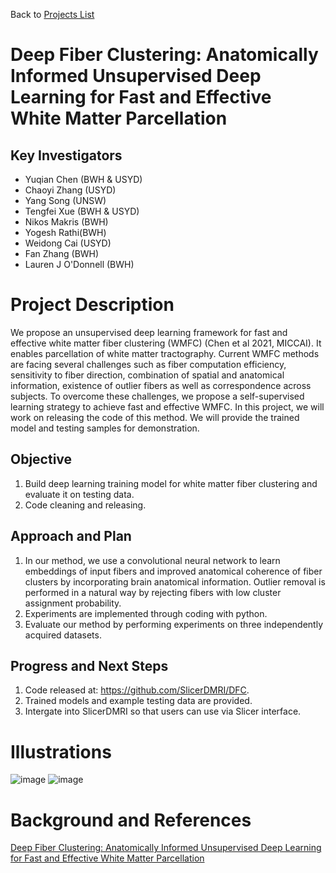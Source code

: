 Back to [Projects List](../../README.md#ProjectsList)

# Deep Fiber Clustering: Anatomically Informed Unsupervised Deep Learning for Fast and Effective White Matter Parcellation

## Key Investigators

- Yuqian Chen (BWH & USYD)
- Chaoyi Zhang (USYD)
- Yang Song (UNSW)
- Tengfei Xue (BWH & USYD)
- Nikos Makris (BWH)
- Yogesh Rathi(BWH)
- Weidong Cai (USYD)
- Fan Zhang (BWH)
- Lauren J O'Donnell (BWH)

# Project Description

<!-- Add a short paragraph describing the project. -->
We propose an unsupervised deep learning framework for fast and effective white matter fiber clustering (WMFC) (Chen et al 2021, MICCAI). It enables parcellation of white matter tractography. Current WMFC methods are facing several challenges such as fiber computation efficiency, sensitivity to fiber direction, combination of spatial and anatomical information, existence of outlier fibers as well as correspondence across subjects. To overcome these challenges, we propose a self-supervised learning strategy to achieve fast and effective WMFC. In this project, we will work on releasing the code of this method. We will provide the trained model and testing samples for demonstration.

## Objective

<!-- Describe here WHAT you would like to achieve (what you will have as end result). -->

1. Build deep learning training model for white matter fiber clustering and evaluate it on testing data.
2. Code cleaning and releasing.

## Approach and Plan

<!-- Describe here HOW you would like to achieve the objectives stated above. -->

1. In our method, we use a convolutional neural network to learn embeddings of input fibers and improved anatomical coherence of fiber clusters by incorporating brain anatomical information. Outlier removal is performed in a natural way by rejecting fibers with low cluster assignment probability.
4. Experiments are implemented through coding with python.
5. Evaluate our method by performing experiments on three independently acquired datasets.

## Progress and Next Steps

<!-- Update this section as you make progress, describing of what you have ACTUALLY DONE. If there are specific steps that you could not complete then you can describe them here, too. -->

1. Code released at: https://github.com/SlicerDMRI/DFC.
2. Trained models and example testing data are provided.
3. Intergate into SlicerDMRI so that users can use via Slicer interface.

# Illustrations

<!-- Add pictures and links to videos that demonstrate what has been accomplished.
![Description of picture](Example2.jpg)
![Some more images](Example2.jpg)
-->
![image](https://user-images.githubusercontent.com/59594831/149714486-3e57731f-e146-42b9-8bba-687f9fb13c2d.png)
![image](https://user-images.githubusercontent.com/59594831/149785097-cb71b90c-6713-4a93-b748-c1521aeecf1d.png)

# Background and References

<!-- If you developed any software, include link to the source code repository. If possible, also add links to sample data, and to any relevant publications. -->
[Deep Fiber Clustering: Anatomically Informed Unsupervised Deep Learning for Fast and Effective White Matter Parcellation](https://link.springer.com/chapter/10.1007/978-3-030-87234-2_47)

